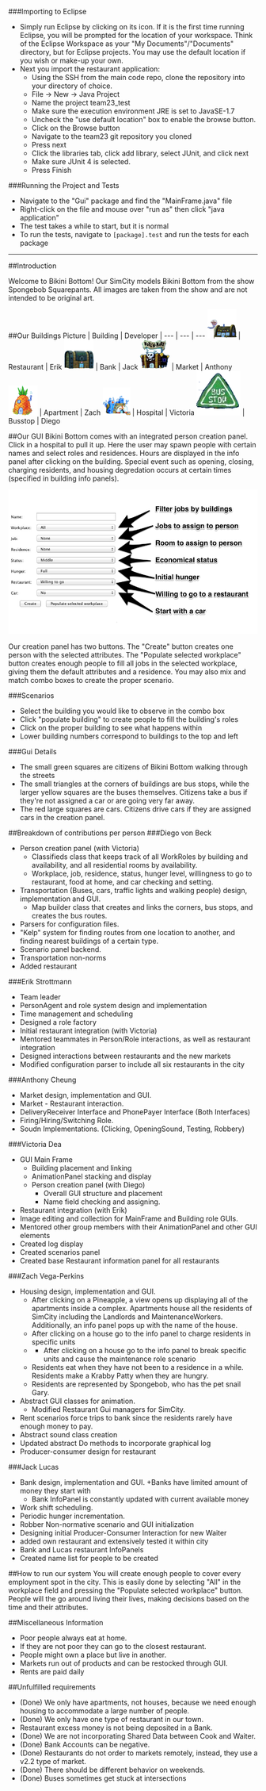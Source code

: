 ###Importing to Eclipse
  + Simply run Eclipse by clicking on its icon. If it is the first time running Eclipse, you will be prompted for the location of your workspace. Think of the Eclipse Workspace as your "My Documents"/"Documents" directory, but for Eclipse projects. You may use the default location if you wish or make-up your own.
  + Next you import the restaurant application:
    + Using the SSH from the main code repo, clone the repository into your directory of choice.
    + File -> New -> Java Project
    + Name the project team23_test
    + Make sure the execution environment JRE is set to JavaSE-1.7
    + Uncheck the "use default location" box to enable the browse button.
    + Click on the Browse button
    + Navigate to the team23 git repository you cloned
    + Press next
    + Click the libraries tab, click add library, select JUnit, and click next
    + Make sure JUnit 4 is selected.
    + Press Finish

###Running the Project and Tests
  + Navigate to the "Gui" package and find the "MainFrame.java" file
  + Right-click on the file and mouse over "run as" then click "java application"
  + The test takes a while to start, but it is normal
  + To run the tests, navigate to `[package].test` and run the tests for each package

---
##Introduction

Welcome to Bikini Bottom! Our SimCity models Bikini Bottom from the show Spongebob Squarepants. All images are taken from the show and are not intended to be original art.

##Our Buildings
Picture | Building | Developer | 
--- | --- | ---
![Restaurant](img/krusty_krab.png) | Restaurant | Erik
![Bank](img/bank.png) | Bank | Jack
![Market](img/market.png) | Market | Anthony
![House](img/pineapple_house.png) | Apartment | Zach
![Hospital](img/hospital.png) | Hospital | Victoria
![Busstop](img/bus_stop.png) | Busstop | Diego

##Our GUI
Bikini Bottom comes with an integrated person creation panel. Click in a hospital to pull it up. Here the user may spawn people with certain names and select roles and residences. Hours are displayed in the info panel after clicking on the building. Special event such as opening, closing, charging residents, and housing degredation occurs at certain times (specified in building info panels).

![GUI Fields](img/guiFields.png)

Our creation panel has two buttons. The "Create" button creates one person with the selected attributes. The "Populate selected workplace" button creates enough people to fill all jobs in the selected workplace, giving them the default attributes and a residence. You may also mix and match combo boxes to create the proper scenario.

###Scenarios
+ Select the building you would like to observe in the combo box
+ Click "populate building" to create people to fill the building's roles
+ Click on the proper building to see what happens within
+ Lower building numbers correspond to buildings to the top and left

###Gui Details
+ The small green squares are citizens of Bikini Bottom walking through the streets
+ The small triangles at the corners of buildings are bus stops, while the larger yellow squares are the buses themselves. Citizens take a bus if they're not assigned a car or are going very far away.
+ The red large squares are cars. Citizens drive cars if they are assigned cars in the creation panel.

##Breakdown of contributions per person
###Diego von Beck
+ Person creation panel (with Victoria)
	+ Classifieds class that keeps track of all WorkRoles by building and availability, and all residential rooms by availability.
	+ Workplace, job, residence, status, hunger level, willingness to go to restaurant, food at home, and car checking and setting.
+ Transportation (Buses, cars, traffic lights and walking people) design, implementation and GUI.
	+ Map builder class that creates and links the corners, bus stops, and creates the bus routes.
+ Parsers for configuration files.
+ "Kelp" system for finding routes from one location to another, and finding nearest buildings of a certain type.
+ Scenario panel backend.
+ Transportation non-norms
+ Added restaurant

###Erik Strottmann
+ Team leader
+ PersonAgent and role system design and implementation
+ Time management and scheduling
+ Designed a role factory
+ Initial restaurant integration (with Victoria)
+ Mentored teammates in Person/Role interactions, as well as restaurant integration
+ Designed interactions between restaurants and the new markets
+ Modified configuration parser to include all six restaurants in the city

###Anthony Cheung
+ Market design, implementation and GUI.
+ Market - Restaurant interaction.
+ DeliveryReceiver Interface and PhonePayer Interface (Both Interfaces)
+ Firing/Hiring/Switching Role.
+ Soudn Implementations. (Clicking, OpeningSound, Testing, Robbery)

###Victoria Dea
+ GUI Main Frame
	+ Building placement and linking
	+ AnimationPanel stacking and display
	+ Person creation panel (with Diego)
		+ Overall GUI structure and placement
		+ Name field checking and assigning.
+ Restaurant integration (with Erik)
+ Image editing and collection for MainFrame and Building role GUIs.
+ Mentored other group members with their AnimationPanel and other GUI elements
+ Created log display
+ Created scenarios panel
+ Created base Restaurant information panel for all restaurants

###Zach Vega-Perkins
+ Housing design, implementation and GUI.
  + After clicking on a Pineapple, a view opens up displaying all of the apartments inside a complex. Apartments house all the residents of SimCity including the Landlords and MaintenanceWorkers. Additionally, an info panel pops up with the name of the house.
  + After clicking on a house go to the info panel to charge residents in specific units
  + + After clicking on a house go to the info panel to break specific units and cause the maintenance role scenario
  + Residents eat when they have not been to a residence in a while. Residents make a Krabby Patty when they are hungry.
  + Residents are represented by Spongebob, who has the pet snail Gary. 
+ Abstract GUI classes for animation.
  + Modified Restaurant Gui managers for SimCity.
+ Rent scenarios force trips to bank since the residents rarely have enough money to pay.
+ Abstract sound class creation
+ Updated abstract Do methods to incorporate graphical log
+ Producer-consumer design for restaurant

###Jack Lucas
+ Bank design, implementation and GUI.
	+Banks have limited amount of money they start with
	+ Bank InfoPanel is constantly updated with current available money
+ Work shift scheduling.
+ Periodic hunger incrementation.
+ Robber Non-normative scenario and GUI initialization
+ Designing initial Producer-Consumer Interaction for new Waiter
+ added own restaurant and extensively tested it within city
+ Bank and Lucas restaurant InfoPanels
+ Created name list for people to be created




##How to run our system
You will create enough people to cover every employment spot in the city. This is easily done by selecting "All" in the workplace field and pressing the "Populate selected workplace" button. People will the go around living their lives, making decisions based on the time and their attributes.

##Miscellaneous Information
+ Poor people always eat at home. 
+ If they are not poor they can go to the closest restaurant. 
+ People might own a place but live in another.
+ Markets run out of products and can be restocked through GUI.
+ Rents are paid daily

##Unfulfilled requirements
+ (Done) We only have apartments, not houses, because we need enough housing to accommodate a large number of people.
+ (Done) We only have one type of restaurant in our town.
+ Restaurant excess money is not being deposited in a Bank.
+ (Done) We are not incorporating Shared Data between Cook and Waiter.
+ (Done) Bank Accounts can be negative.
+ (Done) Restaurants do not order to markets remotely, instead, they use a v2.2 type of market.
+ (Done) There should be different behavior on weekends.
+ (Done) Buses sometimes get stuck at intersections
